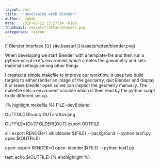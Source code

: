 ```yaml
---
layout: post
title:  "Developing with Blender"
author:  Jakob
date:   2016-02-22 13:27:34 +0100
thumbnail: /assets/rattan/blender.png
categories: rattan
---
```


![ Blender interface ]({{ site.baseurl }}/assets/rattan/blender.png)

When developing we start Blender with a template-file and then run
a python-script in it's enviroment which creates the goeometry and sets
material settings among other things.

I created a simple makefile to improve our workflow.
It uses two build targets to either render an image of the geometry, quit
Blender and display it or leave blender open so we can inspect the geometry
manually. The makefile sets a enviroment variable which is then read by the
python script to do different set up.

{% highlight makefile %}
FILE=dev6.blend

OUTFOLDER=out/
OUT=rattan.png

OUTFILE=$(OUTFOLDER)$(OUT)
export OUTFILE

all: export RENDER=1
all:
	blender $(FILE) --background --python test1.py
	open $(OUTFILE)

open: export RENDER=0
open:
	blender $(FILE) --python test1.py

test:
	echo $(OUTFILE)
{% endhighlight %}
